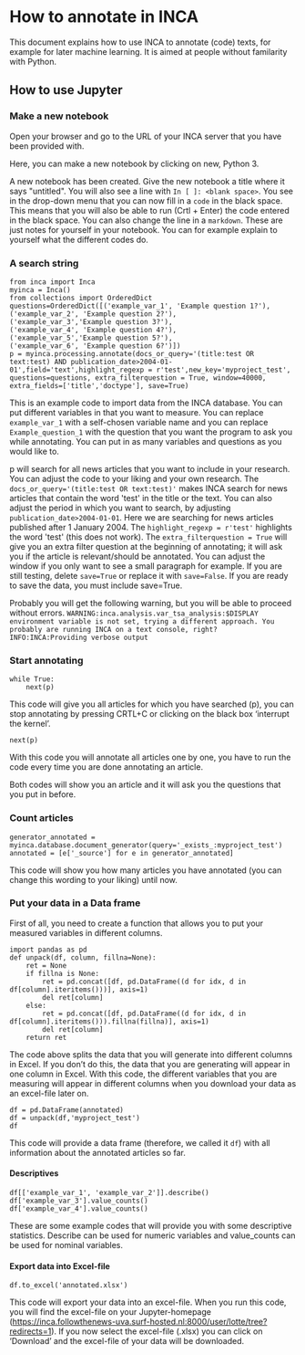 # How to annotate in INCA

This document explains how to use INCA to annotate (code) texts, for example for later machine learning. It is aimed at people without familarity with Python.

## How to use Jupyter

### Make a new notebook

Open your browser and go to the URL of your INCA server that you have been provided with.

Here, you can make a new notebook by clicking on new, Python 3.

A new notebook has been created.
Give the new notebook a title where it says "untitled". You will also see a line with 
`In [ ]: <blank space>`. 
You see in the drop-down menu that you can now fill in a `code` in the black space. 
This means that you will also be able to run (Crtl + Enter) the code entered in the black space. 
You can also change the line in a `markdown`. 
These are just notes for yourself in your notebook. 
You can for example explain to yourself what the different codes do.


### A search string
```
from inca import Inca
myinca = Inca()
from collections import OrderedDict
questions=OrderedDict([('example_var_1', 'Example question 1?'),
('example_var_2', 'Example question 2?'),
('example_var_3','Example question 3?'),
('example_var_4', 'Example question 4?'),
('example_var_5','Example question 5?'),
('example_var_6', 'Example question 6?')])
p = myinca.processing.annotate(docs_or_query='(title:test OR text:test) AND publication_date>2004-01-01',field='text',highlight_regexp = r'test',new_key='myproject_test', questions=questions, extra_filterquestion = True, window=40000, extra_fields=['title','doctype'], save=True)
```

This is an example code to import data from the INCA database.
You can put different variables in that you want to measure.
You can replace `example_var_1` with a self-chosen variable name and you can replace `Example_question_1` with the question that you want the program to ask you while annotating. You can put in as many variables and questions as you would like to.  

p will search for all news articles that you want to include in your research. You can adjust the code to your liking and your own research. 
The `docs_or_query='(title:test OR text:test)'` makes INCA search for news articles that contain the word 'test' in the title or the text.
You can also adjust the period in which you want to search, by adjusting `publication_date>2004-01-01`. 
Here we are searching for news articles published after 1 January 2004. 
The `highlight_regexp = r'test'` highlights the word 'test' (this does not work). 
The `extra_filterquestion = True` will give you an extra filter question at the beginning of annotating; it will ask you if the article is relevant/should be annotated. 
You can adjust the window if you only want to see a small paragraph for example. 
If you are still testing, delete `save=True` or replace it with `save=False`. 
If you are ready to save the data, you must include save=True. 

Probably you will get the following warning, but you will be able to proceed without errors. 
`WARNING:inca.analysis.var_tsa_analysis:$DISPLAY environment variable is not set, trying a different approach. You probably are running INCA on a text console, right?
INFO:INCA:Providing verbose output`

### Start annotating
```
while True:
    next(p)
```
This code will give you all articles for which you have searched (p), you can stop annotating by pressing CRTL+C or clicking on the black box ‘interrupt the kernel’. 

```
next(p)
```
With this code you will annotate all articles one by one, you have to run the code every time you are done annotating an article.  

Both codes will show you an article and it will ask you the questions that you put in before. 


### Count articles
```
generator_annotated = myinca.database.document_generator(query='_exists_:myproject_test')
annotated = [e['_source'] for e in generator_annotated]
```

This code will show you how many articles you have annotated (you can change this wording to your liking) until now. 





### Put your data in a Data frame
First of all, you need to create a function that allows you to put your measured variables in different columns.
```
import pandas as pd
def unpack(df, column, fillna=None):
    ret = None
    if fillna is None:
        ret = pd.concat([df, pd.DataFrame((d for idx, d in df[column].iteritems()))], axis=1)
        del ret[column]
    else:
        ret = pd.concat([df, pd.DataFrame((d for idx, d in df[column].iteritems())).fillna(fillna)], axis=1)
        del ret[column]
    return ret
```
The code above splits the data that you will generate into different columns in Excel. 
If you don’t do this, the data that you are generating will appear in one column in Excel. With this code, the different variables that you are measuring will appear in different columns when you download your data as an excel-file later on.



```
df = pd.DataFrame(annotated)
df = unpack(df,'myproject_test')
df
```
This code will provide a data frame (therefore, we called it `df`) with all information about the annotated articles so far. 

#### Descriptives
```
df[['example_var_1', 'example_var_2']].describe()
df['example_var_3'].value_counts()
df['example_var_4'].value_counts()
```

These are some example codes that will provide you with some descriptive statistics. Describe can be used for numeric variables and value_counts can be used for nominal variables.

#### Export data into Excel-file
```
df.to_excel('annotated.xlsx')
```

This code will export your data into an excel-file. When you run this code, you will find the excel-file on your Jupyter-homepage (https://inca.followthenews-uva.surf-hosted.nl:8000/user/lotte/tree?redirects=1). If you now select the excel-file (.xlsx) you can click on ‘Download’ and the excel-file of your data will be downloaded. 
